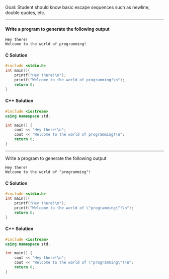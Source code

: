 Goal: Student should know basic escape sequences such as newline, double quotes, etc.

---

#### Write a program to generate the following output
```
Hey there!
Welcome to the world of programming!
```

#### C Solution
```c
#include <stdio.h>
int main(){
    printf("Hey there!\n");
    printf("Welcome to the world of programming!\n");
    return 0;
}
```

#### C++ Solution
```cpp
#include <iostream>
using namespace std;

int main() {
    cout << "Hey there!\n";
    cout << "Welcome to the world of programming!\n";
    return 0;
}
```

---
Write a program to generate the following output
```
Hey there!
Welcome to the world of "programming"!
```
#### C Solution
```c
#include <stdio.h>
int main(){
    printf("Hey there!\n");
    printf("Welcome to the world of \"programming\"!\n");
    return 0;
}
```

#### C++ Solution
```cpp
#include <iostream>
using namespace std;

int main() {
    cout << "Hey there!\n";
    cout << "Welcome to the world of \"programming\"!\n";
    return 0;
}
```
